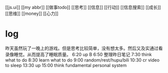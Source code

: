 [[js.ui]]
[[my abbr]]
[[做事todo]]
[[思考]]
[[信息]]
[[行动]]
[[信息搜索]]
[[成长]]
[[思维]]
[[money]]
[[心力]]
# log
昨天虽然玩了一晚上的游戏。但是思考比较简单，没有想太多。然后又及实通过看录像睡觉。从而提高了睡眠质量。
6:20 up B
6:50 整理昨日笔记
7:30 think what to do
8:30 learn what to do
9:00 random/rest/hupu/bili
10:30 cr video to sleep
13:30 up
15:00 think fundamental personal system

